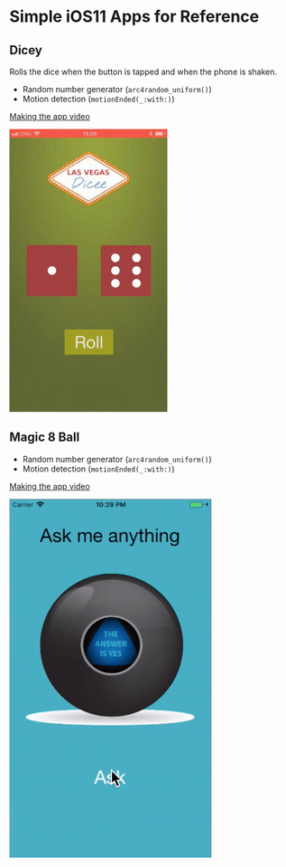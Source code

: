 # Simple iOS11 Apps for Reference

## Dicey

Rolls the dice when the button is tapped and when the phone is shaken.

- Random number generator (`arc4random_uniform()`)
- Motion detection (`motionEnded(_:with:)`)

[Making the app video](https://youtu.be/MqXCcnOHnRY)

![](assets/Dicey.gif)

## Magic 8 Ball

- Random number generator (`arc4random_uniform()`)
- Motion detection (`motionEnded(_:with:)`)

[Making the app video](https://youtu.be/1phjyRW3Qcg)

![](assets/Magic8Ball.gif)
